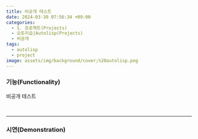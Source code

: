 ```yaml
---
title: 비공개 테스트
date: 2024-03-30 07:56:34 +09:00
categories:
  - 1. 프로젝트(Projects)
  - 오토리습|Autolisp(Projects)
  - 비공개
tags:
  - autolisp
  - project
image: assets/img/background/cover;%20autolisp.png
---
```




### 기능(Functionality)
비공개 테스트

<br>
<hr>

### 시연(Demonstration)
